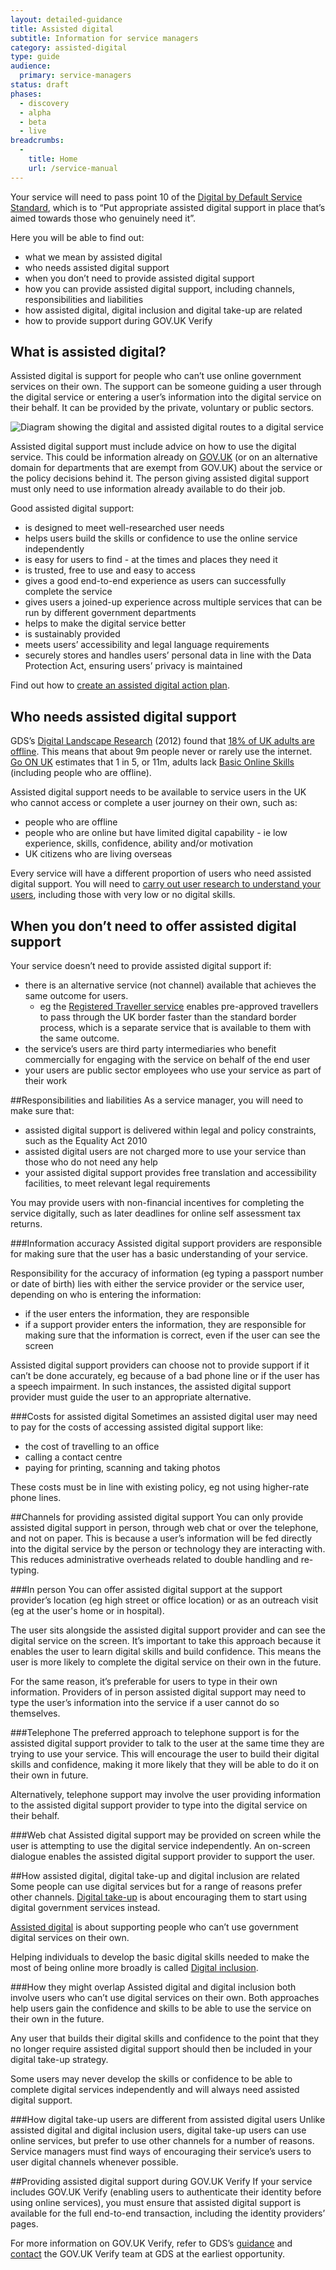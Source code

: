 ```yaml
---
layout: detailed-guidance
title: Assisted digital
subtitle: Information for service managers 
category: assisted-digital
type: guide
audience:
  primary: service-managers
status: draft
phases:
  - discovery
  - alpha
  - beta
  - live
breadcrumbs:
  -
    title: Home
    url: /service-manual
---
```


Your service will need to pass point 10 of the [Digital by Default Service Standard](/service-manual/digital-by-default), which is to “Put appropriate assisted digital support in place that’s aimed towards those who genuinely need it”.

Here you will be able to find out: 

* what we mean by assisted digital
* who needs assisted digital support 
* when you don’t need to provide assisted digital support
* how you can provide assisted digital support, including channels, responsibilities and liabilities
* how assisted digital, digital inclusion and digital take-up are related
* how to provide support during GOV.UK Verify

## What is assisted digital?
Assisted digital is support for people who can’t use online government services on their own. The support can be someone guiding a user through the digital service or entering a user’s information into the digital service on their behalf. It can be provided by the private, voluntary or public sectors.

<img src="/service-manual/assets/images/ad-image.jpg" alt="Diagram showing the digital and assisted digital routes to a digital service" />

Assisted digital support must include advice on how to use the digital service. This could be information already on [GOV.UK](https://www.gov.uk/) (or on an alternative domain for departments that are exempt from GOV.UK) about the service or the policy decisions behind it. The person giving assisted digital support must only need to use information already available to do their job.

Good assisted digital support:

* is designed to meet well-researched user needs
* helps users build the skills or confidence to use the online service independently 
* is easy for users to find - at the times and places they need it
* is trusted, free to use and easy to access
* gives a good end-to-end experience as users can successfully complete the service
* gives users a joined-up experience across multiple services that can be run by different government departments
* helps to make the digital service better
* is sustainably provided
* meets users’ accessibility and legal language requirements 
* securely stores and handles users’ personal data in line with the Data Protection Act, ensuring users’ privacy is maintained

Find out how to [create an assisted digital action plan](service-manual/assisted-digital/action-plan). 

## Who needs assisted digital support
GDS’s [Digital Landscape Research](https://www.gov.uk/government/publications/digital-landscape-research/digital-landscape-research) (2012) found that [18% of UK adults are offline](https://www.gov.uk/government/publications/digital-landscape-research/digital-landscape-research#uk-digital-landscape). This means that about 9m people never or rarely use the internet. [Go ON UK](http://www.go-on.co.uk/) estimates that 1 in 5, or 11m, adults lack [Basic Online Skills](http://www.go-on.co.uk/opportunity/basic-online-skills/) (including people who are offline). 

Assisted digital support needs to be available to service users in the UK who cannot access or complete a user journey on their own, such as: 

* people who are offline
* people who are online but have limited digital capability - ie low experience, skills, confidence, ability and/or motivation
* UK citizens who are living overseas

Every service will have a different proportion of users who need assisted digital support. You will need to [carry out user research to understand your users](/service-manual/assisted-digital/assisted-digital-user-research), including those with very low or no digital skills.

## When you don’t need to offer assisted digital support
Your service doesn’t need to provide assisted digital support if:

* there is an alternative service (not channel) available that achieves the same outcome for users.
  * eg the [Registered Traveller service](https://www.gov.uk/transformation/apply-registered-traveller) enables pre-approved travellers to pass through the UK border faster than the standard border process, which is a separate service that is available to them with the same outcome. 
* the service’s users are third party intermediaries who benefit commercially for engaging with the service on behalf of the end user
* your users are public sector employees who use your service as part of their work

##Responsibilities and liabilities 
As a service manager, you will need to make sure that: 
* assisted digital support is delivered within legal and policy constraints, such as the Equality Act 2010
* assisted digital users are not charged more to use your service than those who do not need any help
* your assisted digital support provides free translation and accessibility facilities, to meet relevant legal requirements

You may provide users with non-financial incentives for completing the service digitally, such as later deadlines for online self assessment tax returns. 

###Information accuracy
Assisted digital support providers are responsible for making sure that the user has a basic understanding of your service. 

Responsibility for  the accuracy of information (eg typing a passport number or date of birth) lies with either the service provider or the service user, depending on who is entering the information:

* if the user enters the information, they are responsible
* if a support provider enters the information, they are responsible for making sure that the information is correct, even if the user can see the screen

Assisted digital support providers can choose not to provide support if it can’t be done accurately, eg because of a bad phone line or if the user has a speech impairment. In such instances, the assisted digital support provider must guide the user to an appropriate alternative.

###Costs for assisted digital
Sometimes an assisted digital user may need to pay for the costs of accessing assisted digital support like:
* the cost of travelling to an office
* calling a contact centre
* paying for printing, scanning and taking photos

These costs must be in line with existing policy, eg not using higher-rate phone lines.

##Channels for providing assisted digital support
You can only provide assisted digital support in person, through web chat or over the telephone, and not on paper. This is because a user’s information will be fed directly into the digital service by the person or technology they are interacting with. This reduces administrative overheads related to double handling and re-typing. 

###In person
You can offer assisted digital support at the support provider’s location (eg high street or office location) or as an outreach visit (eg at the user's home or in hospital).

The user sits alongside the assisted digital support provider and can see the digital service on the screen. It’s important to take this approach because it enables the user to learn digital skills and build confidence. This means the user is more likely to complete the digital service on their own in the future. 

For the same reason, it’s preferable for users to type in their own information. Providers of in person assisted digital support may need to type the user’s information into the service if a user cannot do so themselves.

###Telephone 
The preferred approach to telephone support is for the assisted digital support provider to talk to the user at the same time they are trying to use your service. This will encourage the user to build their digital skills and confidence, making it more likely that they will be able to do it on their own in future. 

Alternatively, telephone support may involve the user providing information to the assisted digital support provider to type into the digital service on their behalf.

###Web chat 
Assisted digital support may be provided on screen while the user is attempting to use the digital service independently. An on-screen dialogue enables the assisted digital support provider to support the user. 

##How assisted digital, digital take-up and digital inclusion are related
Some people can use digital services but for a range of reasons prefer other channels. [Digital take-up](/service-manual/communications/increasing-digital-takeup) is about encouraging them to start using digital government services instead. 

[Assisted digital](https://www.gov.uk/government/publications/government-approach-to-assisted-digital) is about supporting people who can’t use government digital services on their own. 

Helping individuals to develop the basic digital skills needed to make the most of being online more broadly is called [Digital inclusion](https://www.gov.uk/government/publications/government-digital-inclusion-strategy/government-digital-inclusion-strategy).

###How they might overlap
Assisted digital and digital inclusion both involve users who can’t use digital services on their own. Both approaches help users gain the confidence and skills to be able to use the service on their own in the future. 

Any user that builds their digital skills and confidence to the point that they no longer require assisted digital support should then be included in your digital take-up strategy. 

Some users may never develop the skills or confidence to be able to complete digital services independently and will always need assisted digital support.

###How digital take-up users are different from assisted digital users
Unlike assisted digital and digital inclusion users, digital take-up users can use online services, but prefer to use other channels for a number of reasons. Service managers must find ways of encouraging their service’s users to user digital channels whenever possible.


##Providing assisted digital support during GOV.UK Verify
If your service includes GOV.UK Verify (enabling users to authenticate their identity before using online services), you must ensure that assisted digital support is available for the full end-to-end transaction, including the identity providers’ pages.

For more information on GOV.UK Verify, refer to GDS’s [guidance](/service-manual/identity-assurance) and [contact](mailto:janet.hughes@digital.cabinet-office.gov.uk) the GOV.UK Verify team at GDS at the earliest opportunity.



